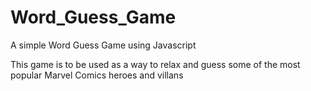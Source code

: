 # Word_Guess_Game
 A simple Word Guess Game using Javascript

 This game is to be used as a way to relax and guess some of the most popular Marvel Comics heroes and villans


 
